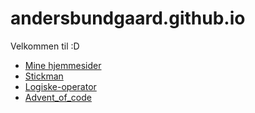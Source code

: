 # andersbundgaard.github.io
Velkommen til :D
 
- [Mine hjemmesider](website/)
- [Stickman](stickman/)
- [Logiske-operator](logisk-operator/)
- [Advent_of_code](advent_of_code/)
